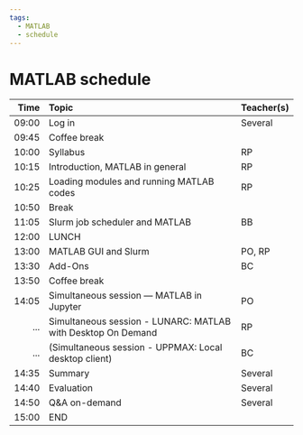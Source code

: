 ```yaml
---
tags:
  - MATLAB
  - schedule
---
```


# MATLAB schedule

| Time  | Topic                                                        | Teacher(s) |
| -----:|:------------------------------------------------------------ |:---------- |
| 09:00 | Log in                                                       | Several    |
| 09:45 | Coffee break                                                 |            |
| 10:00 | Syllabus                                                     | RP         |
| 10:15 | Introduction, MATLAB in general                              | RP         |
| 10:25 | Loading modules and running MATLAB codes                     | RP         |
| 10:50 | Break                                                        |            |
| 11:05 | Slurm job scheduler and MATLAB                               | BB         |
| 12:00 | LUNCH                                                        |            |
| 13:00 | MATLAB GUI and Slurm                                         | PO, RP     |
| 13:30 | Add-Ons                                                      | BC         |
| 13:50 | Coffee break                                                 |            |
| 14:05 | Simultaneous session — MATLAB in Jupyter                     | PO         |
|   ... | Simultaneous session - LUNARC: MATLAB with Desktop On Demand | RP         |
|   ... | (Simultaneous session - UPPMAX: Local desktop client)        | BC         |
| 14:35 | Summary                                                      | Several    |
| 14:40 | Evaluation                                                   | Several    |
| 14:50 | Q&A on-demand                                                | Several    |
| 15:00 | END                                                          |            |
